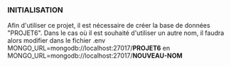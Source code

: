 ### INITIALISATION

Afin d'utiliser ce projet, il est nécessaire de créer la base de données "PROJET6".
Dans le cas où il est souhaité d'utiliser un autre nom, il faudra alors modifier dans le fichier .env MONGO_URL=mongodb://localhost:27017/**PROJET6** en MONGO_URL=mongodb://localhost:27017/**NOUVEAU-NOM**